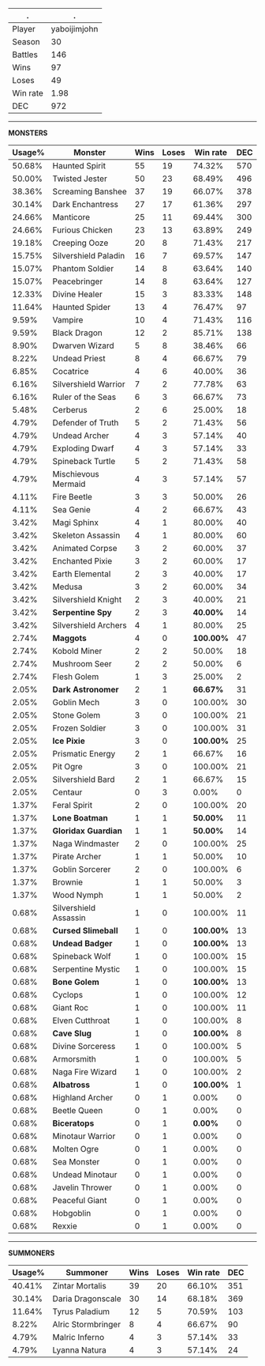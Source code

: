 .|.
|-|-
Player|yaboijimjohn
Season|30
Battles|146
Wins|97
Loses|49
Win rate|1.98
DEC|972

---
**MONSTERS**

Usage%|Monster|Wins|Loses|Win rate|DEC|
-|-|-|-|-|-|
50.68%|Haunted Spirit|55|19|74.32%|570|
50.00%|Twisted Jester|50|23|68.49%|496|
38.36%|Screaming Banshee|37|19|66.07%|378|
30.14%|Dark Enchantress|27|17|61.36%|297|
24.66%|Manticore|25|11|69.44%|300|
24.66%|Furious Chicken|23|13|63.89%|249|
19.18%|Creeping Ooze|20|8|71.43%|217|
15.75%|Silvershield Paladin|16|7|69.57%|147|
15.07%|Phantom Soldier|14|8|63.64%|140|
15.07%|Peacebringer|14|8|63.64%|127|
12.33%|Divine Healer|15|3|83.33%|148|
11.64%|Haunted Spider|13|4|76.47%|97|
9.59%|Vampire|10|4|71.43%|116|
9.59%|Black Dragon|12|2|85.71%|138|
8.90%|Dwarven Wizard|5|8|38.46%|66|
8.22%|Undead Priest|8|4|66.67%|79|
6.85%|Cocatrice|4|6|40.00%|36|
6.16%|Silvershield Warrior|7|2|77.78%|63|
6.16%|Ruler of the Seas|6|3|66.67%|73|
5.48%|Cerberus|2|6|25.00%|18|
4.79%|Defender of Truth|5|2|71.43%|56|
4.79%|Undead Archer|4|3|57.14%|40|
4.79%|Exploding Dwarf|4|3|57.14%|33|
4.79%|Spineback Turtle|5|2|71.43%|58|
4.79%|Mischievous Mermaid|4|3|57.14%|57|
4.11%|Fire Beetle|3|3|50.00%|26|
4.11%|Sea Genie|4|2|66.67%|43|
3.42%|Magi Sphinx|4|1|80.00%|40|
3.42%|Skeleton Assassin|4|1|80.00%|60|
3.42%|Animated Corpse|3|2|60.00%|37|
3.42%|Enchanted Pixie|3|2|60.00%|17|
3.42%|Earth Elemental|2|3|40.00%|17|
3.42%|Medusa|3|2|60.00%|34|
3.42%|Silvershield Knight|2|3|40.00%|21|
3.42%|**Serpentine Spy**|2|3|**40.00%**|14|
3.42%|Silvershield Archers|4|1|80.00%|25|
2.74%|**Maggots**|4|0|**100.00%**|47|
2.74%|Kobold Miner|2|2|50.00%|18|
2.74%|Mushroom Seer|2|2|50.00%|6|
2.74%|Flesh Golem|1|3|25.00%|2|
2.05%|**Dark Astronomer**|2|1|**66.67%**|31|
2.05%|Goblin Mech|3|0|100.00%|30|
2.05%|Stone Golem|3|0|100.00%|21|
2.05%|Frozen Soldier|3|0|100.00%|31|
2.05%|**Ice Pixie**|3|0|**100.00%**|25|
2.05%|Prismatic Energy|2|1|66.67%|16|
2.05%|Pit Ogre|3|0|100.00%|21|
2.05%|Silvershield Bard|2|1|66.67%|15|
2.05%|Centaur|0|3|0.00%|0|
1.37%|Feral Spirit|2|0|100.00%|20|
1.37%|**Lone Boatman**|1|1|**50.00%**|11|
1.37%|**Gloridax Guardian**|1|1|**50.00%**|14|
1.37%|Naga Windmaster|2|0|100.00%|25|
1.37%|Pirate Archer|1|1|50.00%|10|
1.37%|Goblin Sorcerer|2|0|100.00%|6|
1.37%|Brownie|1|1|50.00%|3|
1.37%|Wood Nymph|1|1|50.00%|2|
0.68%|Silvershield Assassin|1|0|100.00%|11|
0.68%|**Cursed Slimeball**|1|0|**100.00%**|13|
0.68%|**Undead Badger**|1|0|**100.00%**|13|
0.68%|Spineback Wolf|1|0|100.00%|15|
0.68%|Serpentine Mystic|1|0|100.00%|15|
0.68%|**Bone Golem**|1|0|**100.00%**|13|
0.68%|Cyclops|1|0|100.00%|12|
0.68%|Giant Roc|1|0|100.00%|11|
0.68%|Elven Cutthroat|1|0|100.00%|8|
0.68%|**Cave Slug**|1|0|**100.00%**|8|
0.68%|Divine Sorceress|1|0|100.00%|5|
0.68%|Armorsmith|1|0|100.00%|5|
0.68%|Naga Fire Wizard|1|0|100.00%|2|
0.68%|**Albatross**|1|0|**100.00%**|1|
0.68%|Highland Archer|0|1|0.00%|0|
0.68%|Beetle Queen|0|1|0.00%|0|
0.68%|**Biceratops**|0|1|**0.00%**|0|
0.68%|Minotaur Warrior|0|1|0.00%|0|
0.68%|Molten Ogre|0|1|0.00%|0|
0.68%|Sea Monster|0|1|0.00%|0|
0.68%|Undead Minotaur|0|1|0.00%|0|
0.68%|Javelin Thrower|0|1|0.00%|0|
0.68%|Peaceful Giant|0|1|0.00%|0|
0.68%|Hobgoblin|0|1|0.00%|0|
0.68%|Rexxie|0|1|0.00%|0|

---
**SUMMONERS**

Usage%|Summoner|Wins|Loses|Win rate|DEC|
-|-|-|-|-|-|
40.41%|Zintar Mortalis|39|20|66.10%|351|
30.14%|Daria Dragonscale|30|14|68.18%|369|
11.64%|Tyrus Paladium|12|5|70.59%|103|
8.22%|Alric Stormbringer|8|4|66.67%|90|
4.79%|Malric Inferno|4|3|57.14%|33|
4.79%|Lyanna Natura|4|3|57.14%|24|
